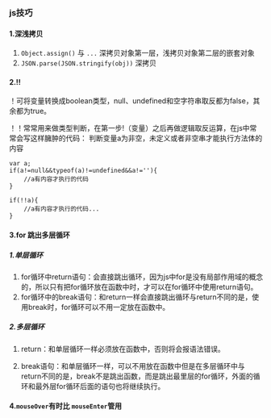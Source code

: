 ### js技巧

#### 1.深浅拷贝

1. ```Object.assign()``` 与 ```...```  深拷贝对象第一层，浅拷贝对象第二层的嵌套对象
2. ```JSON.parse(JSON.stringify(obj))``` 深拷贝

#### 2.!!

！可将变量转换成boolean类型，null、undefined和空字符串取反都为false，其余都为true。

！！常常用来做类型判断，在第一步!（变量）之后再做逻辑取反运算，在js中常常会写这样臃肿的代码：
判断变量a为非空，未定义或者非空串才能执行方法体的内容

```
var a;
if(a!=null&&typeof(a)!=undefined&&a!=''){
    //a有内容才执行的代码  
}
```

```
if(!!a){
    //a有内容才执行的代码...  
}
```

#### 3.for 跳出多层循环

##### 1.单层循环

1. for循环中return语句：会直接跳出循环，因为js中for是没有局部作用域的概念的，所以只有把for循环放在函数中时，才可以在for循环中使用return语句。
2. for循环中的break语句：和return一样会直接跳出循环与return不同的是，使用break时，for循环可以不用一定放在函数中。

##### 2.多层循环

1. return：和单层循环一样必须放在函数中，否则将会报语法错误。

2. break语句：和单层循环一样，可以不用放在函数中但是在多层循环中与return不同的是，break不是跳出函数，而是跳出最里层的for循环，外面的循环和最外层for循环后面的语句也将继续执行。

#### 4.`mouseOver`有时比 `mouseEnter`管用

